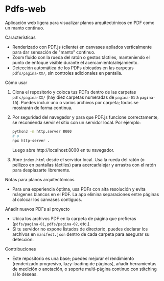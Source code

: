 # Pdfs-web

Aplicación web ligera para visualizar planos arquitectónicos en PDF como un manto continuo.

Características
- Renderizado con PDF.js (cliente) en canvases apilados verticalmente para dar sensación de "manto" continuo.
- Zoom fluido con la rueda del ratón o gestos táctiles, manteniendo el punto de enfoque visible durante el acercamiento/alejamiento.
- Detección automática de los PDFs ubicados en las carpetas `pdfs/pagina-XX/`, sin controles adicionales en pantalla.

Cómo usar
1. Clona el repositorio y coloca tus PDFs dentro de las carpetas `pdfs/pagina-XX/` (hay diez carpetas numeradas de `pagina-01` a `pagina-10`). Puedes incluir uno o varios archivos por carpeta; todos se mostrarán de forma continua.

2. Por seguridad del navegador y para que PDF.js funcione correctamente, se recomienda servir el sitio con un servidor local. Por ejemplo:

   ```bash
   python3 -m http.server 8000
   # o
   npx http-server .
   ```

   Luego abre http://localhost:8000 en tu navegador.

3. Abre `index.html` desde el servidor local. Usa la rueda del ratón (o pellizco en pantallas táctiles) para acercar/alejar y arrastra con el ratón para desplazarte libremente.

Notas para planos arquitectónicos
- Para una experiencia óptima, usa PDFs con alta resolución y evita márgenes blancos en el PDF. La app elimina separaciones entre páginas al colocar los canvases contiguos.

Añadir nuevos PDFs al proyecto
- Ubica los archivos PDF en la carpeta de página que prefieras (`pdfs/pagina-01`, `pdfs/pagina-02`, etc.).
- Si tu servidor no expone listados de directorio, puedes declarar los archivos en `manifest.json` dentro de cada carpeta para asegurar su detección.

Contribuciones
- Este repositorio es una base; puedes mejorar el rendimiento (renderizado progresivo, lazy-loading de páginas), añadir herramientas de medición o anotación, o soporte multi-página continuo con stitching si lo deseas.
